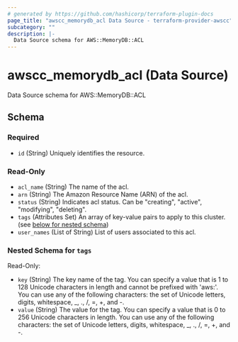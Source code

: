 ```yaml
---
# generated by https://github.com/hashicorp/terraform-plugin-docs
page_title: "awscc_memorydb_acl Data Source - terraform-provider-awscc"
subcategory: ""
description: |-
  Data Source schema for AWS::MemoryDB::ACL
---
```


# awscc_memorydb_acl (Data Source)

Data Source schema for AWS::MemoryDB::ACL



<!-- schema generated by tfplugindocs -->
## Schema

### Required

- `id` (String) Uniquely identifies the resource.

### Read-Only

- `acl_name` (String) The name of the acl.
- `arn` (String) The Amazon Resource Name (ARN) of the acl.
- `status` (String) Indicates acl status. Can be "creating", "active", "modifying", "deleting".
- `tags` (Attributes Set) An array of key-value pairs to apply to this cluster. (see [below for nested schema](#nestedatt--tags))
- `user_names` (List of String) List of users associated to this acl.

<a id="nestedatt--tags"></a>
### Nested Schema for `tags`

Read-Only:

- `key` (String) The key name of the tag. You can specify a value that is 1 to 128 Unicode characters in length and cannot be prefixed with 'aws:'. You can use any of the following characters: the set of Unicode letters, digits, whitespace, _, ., /, =, +, and -.
- `value` (String) The value for the tag. You can specify a value that is 0 to 256 Unicode characters in length. You can use any of the following characters: the set of Unicode letters, digits, whitespace, _, ., /, =, +, and -.


